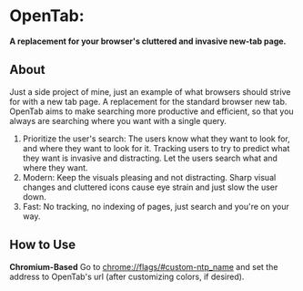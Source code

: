 # OpenTab:
**A replacement for your browser's cluttered and invasive new-tab page.**

## About
Just a side project of mine, just an example of what browsers should strive for with a new tab page. A replacement for the standard browser new tab. OpenTab aims to make searching more productive and efficient, so that you always are searching where you want with a single query.

1. Prioritize the user's search: The users know what they want to look for, and where they want to look for it. Tracking users to try to predict what they want is invasive and distracting. Let the users search what and where they want.
2. Modern: Keep the visuals pleasing and not distracting. Sharp visual changes and cluttered icons cause eye strain and just slow the user down.
3. Fast: No tracking, no indexing of pages, just search and you're on your way.

## How to Use
**Chromium-Based** Go to <a href="chrome://flags/#custom-ntp_name">chrome://flags/#custom-ntp_name</a> and set the address to OpenTab's url (after customizing colors, if desired).
